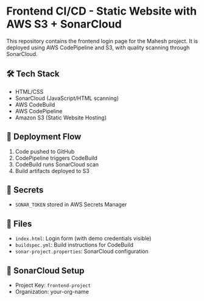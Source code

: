 # Frontend CI/CD - Static Website with AWS S3 + SonarCloud

This repository contains the frontend login page for the Mahesh project. It is deployed using AWS CodePipeline and S3, with quality scanning through SonarCloud.

## 🛠 Tech Stack
- HTML/CSS
- SonarCloud (JavaScript/HTML scanning)
- AWS CodeBuild
- AWS CodePipeline
- Amazon S3 (Static Website Hosting)

## 🚀 Deployment Flow
1. Code pushed to GitHub
2. CodePipeline triggers CodeBuild
3. CodeBuild runs SonarCloud scan
4. Build artifacts deployed to S3

## 🔐 Secrets
- `SONAR_TOKEN` stored in AWS Secrets Manager

## 📄 Files
- `index.html`: Login form (with demo credentials visible)
- `buildspec.yml`: Build instructions for CodeBuild
- `sonar-project.properties`: SonarCloud configuration

## 🧪 SonarCloud Setup
- Project Key: `frontend-project`
- Organization: your-org-name

